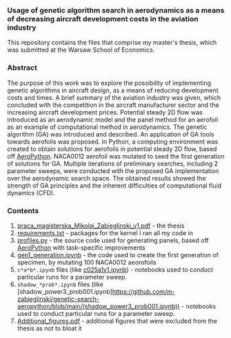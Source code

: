 ### Usage of genetic algorithm search in aerodynamics as a means of decreasing aircraft development costs in the aviation industry
This repository contains the files that comprise my master's thesis, which was submitted at the Warsaw School of Economics.

### Abstract
The purpose of this work was to explore the possibility of implementing genetic algorithms in aircraft design, as a means of reducing development costs and times. A brief summary of the aviation industry was given, which concluded with the competition in the aircraft manufacturer sector and the increasing aircraft development prices. Potential steady 2D flow was introduced as an aerodynamic model and the panel method for an aerofoil as an example of computational method in aerodynamics. The genetic algorithm (GA) was introduced and described. An application of GA tools towards aerofoils was proposed. In Python, a computing environment was created to obtain solutions for aerofoils in potential steady 2D flow, based off [AeroPython](https://github.com/barbagroup/AeroPython). NACA0012 aerofoil was mutated to seed the first generation of solutions for GA. Multiple iterations of preliminary searches, including 2 parameter sweeps, were conducted with the proposed GA implementation over the aerodynamic search space. The obtained results showed the strength of GA principles and the inherent difficulties of computational fluid dynamics (CFD).

### Contents
1. [praca_magisterska_Mikolaj_Zabieglinski_v1.pdf](https://github.com/m-zabieglinski/genetic-search-aeropython/blob/main/praca_magisterska_Mikolaj_Zabieglinski_v1.pdf) - the thesis
2. [requirements.txt](https://github.com/m-zabieglinski/genetic-search-aeropython/blob/main/requirements.txt) - packages for the kernel I ran all my code in
3. [profiles.py](https://github.com/m-zabieglinski/genetic-search-aeropython/blob/main/profiles.py) - the source code used for generating panels, based off [AeroPython](https://github.com/barbagroup/AeroPython) with task-specific improvements
4. [gen1_generation.ipynb](https://github.com/m-zabieglinski/genetic-search-aeropython/blob/main/gen1_generation.ipynb) - the code used to create the first generation of specimen, by mutating 100 NACA0012 aeorofoils
5. `c*a*b*.ipynb` files (like [c025a1v1.ipynb](https://github.com/m-zabieglinski/genetic-search-aeropython/blob/main/c025a1b1.ipynb)) - notebooks used to conduct particular runs for a parameter sweep.
6. `shadow_*prob*.ipynb` files (like [shadow_power3_prob001.ipynb]https://github.com/m-zabieglinski/genetic-search-aeropython/blob/main/(shadow_power3_prob001.ipynb)) - notebooks used to conduct particular runs for a parameter sweep.
7. [Additional_figures.pdf](https://github.com/m-zabieglinski/genetic-search-aeropython/blob/main/Additional_figures.pdf) - additional figures that were excluded from the thesis as not to bloat it
